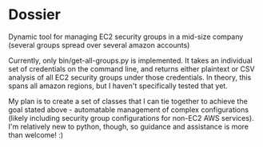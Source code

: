 Dossier
=======

Dynamic tool for managing EC2 security groups in a mid-size company (several groups spread over several amazon accounts)

Currently, only bin/get-all-groups.py is implemented. It takes an individual set of credentials on the command line, and returns either plaintext or CSV analysis of all EC2 security groups under those credentials. In theory, this spans all amazon regions, but I haven't specifically tested that yet.

My plan is to create a set of classes that I can tie together to achieve the goal stated above - automatable management of complex configurations (likely including security group configurations for non-EC2 AWS services). I'm relatively new to python, though, so guidance and assistance is more than welcome! :)

